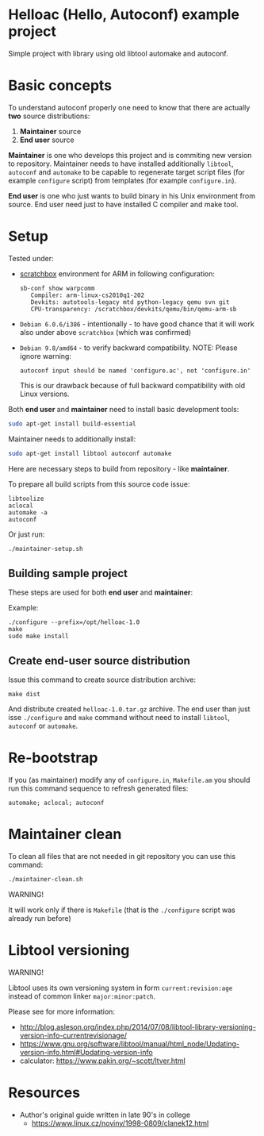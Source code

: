 # Helloac (Hello, Autoconf) example project

Simple project with library using old libtool automake and autoconf.


# Basic concepts

To understand autoconf properly one need to know that there
are actually **two** source distributions:

1. **Maintainer** source
1. **End user** source


**Maintainer** is one who develops this project and is commiting new version to repository.
Maintainer needs to have installed additionally `libtool`, `autoconf` and `automake` to
be capable to regenerate target script files (for example `configure` script) from
templates (for example `configure.in`).

**End user** is one who just wants to build binary in his Unix environment from source.
End user need just to have installed C compiler and make tool.


# Setup

Tested under:
* [scratchbox](http://www.scratchbox.org/) environment
  for ARM in following configuration:
  
  ```
  sb-conf show warpcomm
     Compiler: arm-linux-cs2010q1-202
     Devkits: autotools-legacy mtd python-legacy qemu svn git
     CPU-transparency: /scratchbox/devkits/qemu/bin/qemu-arm-sb

  ```  

* `Debian 6.0.6/i386` - intentionally - to have good chance that it
   will work also under above `scratchbox` (which was confirmed)

* `Debian 9.8/amd64` - to verify backward compatibility. NOTE: Please ignore
   warning:
   
   ```
   autoconf input should be named 'configure.ac', not 'configure.in'
   ```

   This is our drawback because of full backward compatibility with old Linux versions.

Both **end user** and **maintainer** need to install basic development tools:

```bash
sudo apt-get install build-essential
```

Maintainer needs to additionally install:
```bash
sudo apt-get install libtool autoconf automake 
```


Here are necessary steps to build from repository - like **maintainer**.


To prepare all build scripts from this source code issue:

```
libtoolize
aclocal
automake -a
autoconf
```

Or just run:

```bash
./maintainer-setup.sh
```

## Building sample project

These steps are  used for both **end user** and **maintainer**:

Example:

```
./configure --prefix=/opt/helloac-1.0
make
sudo make install
```

## Create end-user source distribution

Issue this command to create source distribution archive:

```
make dist
```

And distribute created `helloac-1.0.tar.gz` archive.
The end user than just isse `./configure` and `make` command
without need to install `libtool`, `autoconf` or `automake`.


# Re-bootstrap

If you (as maintainer) modify any of `configure.in`, `Makefile.am` you should
run this command sequence to refresh generated files:

```
automake; aclocal; autoconf
```

# Maintainer clean

To clean all files that are not needed in git repository
you can use this command:

```bash
./maintainer-clean.sh
```

WARNING!

It will work only if there is `Makefile` (that is the `./configure`
script was already run before)


# Libtool versioning

WARNING!

Libtool uses its own versioning system in form
`current:revision:age` instead of common linker `major:minor:patch`.

Please see for more information:
-  http://blog.asleson.org/index.php/2014/07/08/libtool-library-versioning-version-info-currentrevisionage/
- https://www.gnu.org/software/libtool/manual/html_node/Updating-version-info.html#Updating-version-info
- calculator: https://www.pakin.org/~scott/ltver.html

# Resources

* Author's original guide written in late 90's in college
  - https://www.linux.cz/noviny/1998-0809/clanek12.html


